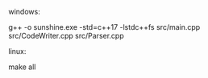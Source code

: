 windows:

 g++ -o sunshine.exe -std=c++17 -lstdc++fs src/main.cpp src/CodeWriter.cpp src/Parser.cpp



linux:

make all